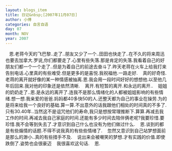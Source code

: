 ```yaml
---
layout: blogs_item
title: 日记&nbsp;[2007年11月07日]
author: 小傅
categories: 自言自语
day: 07
month: NOV
year: 2007
---
```




&nbsp;&nbsp;
恩.老蒋今天的飞巴黎..走了..朋友又少了一个..田田也快走了..在不久的将来周迅也要去加拿大.罗说,你们都要走了.心里有些失落.那是肯定的失落.我看着自己的好朋友们都一个一个走了..但是为着自己的前途去奋斗了.昨天老蒋在火车上给我打来告别电话.心里真的有些难受.但是更多的是喜悦.我祝福他.一路走好.
&nbsp;&nbsp;
真的好奇怪.老蒋的离开就好像的某一种情感被抽离.恩.我会用一段时间好好的想想他.以至他几年后回来.我对他的印象还是依然清晰.
&nbsp;&nbsp;
离开.有短暂的离开.和永远的离开..
&nbsp;&nbsp;
姐姐的奶奶走了..恩.是永远的离开了.连我不是那么情绪化的人都被姐姐影响的有些情绪.想一想.我亲爱的爸爸.妈妈都40多快50的人.还整天都为自己的事业在操劳.为的是将来给我一个良好的基础.算一算.不出意外的话我跟他们相处的时间真的不多了.只有30.40年..当然这不是诅咒他们的寿命,我只是想按常理推断下.算算.再减去我工作的时间.再减去我自己家庭的时间.还能有多少时间去陪伴俩老呢?我要珍惜.要珍惜.我不会等到失去了.才意识到自己什么也没有为他们做过什么.
&nbsp;&nbsp;
恩.谈到的都是有些煽情的话题.不得不说我真的有些些情绪了.
&nbsp;&nbsp;
忽然又意识到自己站梦想面前是那么的渺小..真的有些措手不及.
&nbsp;&nbsp;
说出来会被嘲笑的梦想.才有实践的价值.即使跌倒了.姿势也会很豪迈
&nbsp;&nbsp;
我很喜欢这句话.
&nbsp;&nbsp;
恩.
&nbsp;



